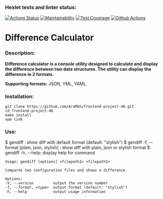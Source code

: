 ### Hexlet tests and linter status:
[![Actions Status](https://github.com/AruMkh/frontend-project-46/workflows/hexlet-check/badge.svg)](https://github.com/AruMkh/frontend-project-46/actions)
[![Maintainability](https://api.codeclimate.com/v1/badges/41f42f0bf1b2e63d4c0c/maintainability)](https://codeclimate.com/github/AruMkh/frontend-project-46/maintainability)
[![Test Coverage](https://api.codeclimate.com/v1/badges/41f42f0bf1b2e63d4c0c/test_coverage)](https://codeclimate.com/github/AruMkh/frontend-project-46/test_coverage)
[![Github Actions](https://github.com/AruMkh/frontend-project-46/actions/workflows/steps.yml/badge.svg)]()

# Difference Calculator
### Description:

**Difference calculator is a console utility designed to calculate and display the difference between two data structures. The utility can display the difference in 2 formats.**

**Supporting formats:** JSON, YML, YAML.

### Installation:
    git clone https://github.com/AruMkh/frontend-project-46.git
    cd frontend-project-46
    make install
    npm link

### Use:
$ gendiff <filepath1> <filepath2>: show diff with default format (default: "stylish")
$ gendiff -f, --format [plain, json, stylish] <filepath1> <filepath2>: show diff with plain, json or stylish format
$ gendiff -h, --help: display help for command

    Usage: gendiff [options] <filepath1> <filepath2>

    Compares two configuration files and shows a difference.
   
    Options:
    -V, --version         output the version number
    -f, --format, <type>  output format (default: "stylish")
    -h, --help            output usage information
